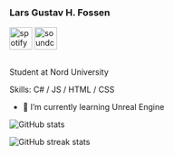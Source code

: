 ### Lars Gustav H. Fossen
[<img src='https://cdn.jsdelivr.net/npm/simple-icons@3.0.1/icons/spotify.svg' alt='spotify' height='40'>](https://open.spotify.com/artist/5ZdkHKKaM8ZsscCAtTpQ3M?si=8-FgZ6LVRIKg-_hI-mAPvQ)  [<img src='https://cdn.jsdelivr.net/npm/simple-icons@3.0.1/icons/soundcloud.svg' alt='soundcloud' height='40'>](https://soundcloud.com/lars-gustav-fossen)

<p align="center"><img src="https://komarev.com/ghpvc/?username=marzlars&style=flat-square&color=blue" alt=""></p>
Student at Nord University


Skills: C# / JS / HTML / CSS

- 🌱 I’m currently learning Unreal Engine 

![GitHub stats](https://github-readme-stats.vercel.app/api?username=marzlars&show_icons=true&count_private=true)  

![GitHub streak stats](https://streak-stats.demolab.com/?user=marzlars)  


